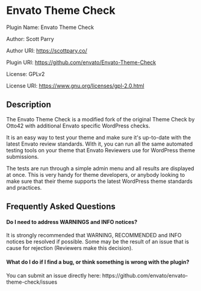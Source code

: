 # Envato Theme Check
Plugin Name: Envato Theme Check

Author: Scott Parry

Author URI: https://scottpary.co/

Plugin URI: https://github.com/envato/Envato-Theme-Check

License: GPLv2

License URI: https://www.gnu.org/licenses/gpl-2.0.html


## Description
<p>The Envato Theme Check is a modified fork of the original Theme Check by Otto42 with additional Envato specific WordPress checks.</p>
<p>It is an easy way to test your theme and make sure it's up-to-date with the latest Envato review standards. With it, you can run all the same automated testing tools on your theme that Envato Reviewers use for WordPress theme submissions.</p>

<p>The tests are run through a simple admin menu and all results are displayed at once. This is very handy for theme developers, or anybody looking to make sure that their theme supports the latest WordPress theme standards and practices.</p>

## Frequently Asked Questions

#### Do I need to address WARNINGS and INFO notices?
<p>It is strongly recommended that WARNING, RECOMMENDED and INFO notices be resolved if possible. Some may be the result of an issue that is cause for rejection (Reviewers make this decision).</p>

#### What do I do if I find a bug, or think something is wrong with the plugin?
<p>You can submit an issue directly here: https://github.com/envato/envato-theme-check/issues</p>
